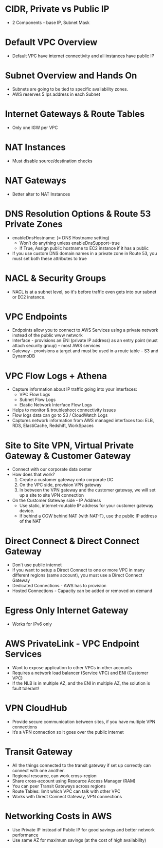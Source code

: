 # CIDR, Private vs Public IP
- 2 Components - base IP, Subnet Mask

# Default VPC Overview
- Default VPC have internet connectivity and all instances have public IP

# Subnet Overview and Hands On
- Subnets are going to be tied to specific availability zones.
- AWS reserves 5 Ips address in each Subnet

# Internet Gateways & Route Tables
- Only one IGW per VPC

# NAT Instances
- Must disable source/destination checks

# NAT Gateways
- Better alter to NAT Instances

# DNS Resolution Options & Route 53 Private Zones
- enableDnsHostname: (= DNS Hostname setting)
    - Won’t do anything unless enableDnsSupport=true
    - If True, Assign public hostname to EC2 instance if it has a public
- If you use custom DNS domain names in a private zone in Route 53, you must set both these attributes to true

# NACL & Security Groups
- NACL is at a subnet level, so it's before traffic even gets into our subnet or EC2 instance.

# VPC Endpoints
- Endpoints allow you to connect to AWS Services using a private network instead of the public www network
- Interface - provisions an ENI (private IP address) as an entry point (must attach security group) – most AWS services
- Gateway - provisions a target and must be used in a route table – S3 and DynamoDB

# VPC Flow Logs + Athena
- Capture information about IP traffic going into your interfaces:
    - VPC Flow Logs
    - Subnet Flow Logs
    - Elastic Network Interface Flow Logs
- Helps to monitor & troubleshoot connectivity issues
- Flow logs data can go to S3 / CloudWatch Logs
- Captures network information from AWS managed interfaces too: ELB, RDS, ElastiCache, Redshift, WorkSpaces

# Site to Site VPN, Virtual Private Gateway & Customer Gateway
- Connect with our corporate data center
- How does that work?
    1. Create a customer gateway onto corporate DC
    1. On the VPC side, provision VPN gateway
    1. In between the VPN gateway and the customer gateway, we will set up a site to site VPN connection
- On the Customer Gateway side - IP Address
    - Use static, internet-routable IP address for your customer gateway device.
    - If behind a CGW behind NAT (with NAT-T), use the public IP address of the NAT

# Direct Connect & Direct Connect Gateway
- Don't use public internet
- If you want to setup a Direct Connect to one or more VPC in many different regions (same account), you must use a Direct Connect Gateway
- Dedicated Connections - AWS has to provision
- Hosted Connections - Capacity can be added or removed on demand

# Egress Only Internet Gateway
- Works for IPv6 only

# AWS PrivateLink - VPC Endpoint Services
- Want to expose application to other VPCs in other accounts
- Requires a network load balancer (Service VPC) and ENI (Customer VPC)
- If the NLB is in multiple AZ, and the ENI in multiple AZ, the solution is fault tolerant!

# VPN CloudHub
- Provide secure communication between sites, if you have multiple VPN connections
- It’s a VPN connection so it goes over the public internet

# Transit Gateway
- All the things connected to the transit gateway if set up correctly can connect with one another.
- Regional resource, can work cross-region
- Share cross-account using Resource Access Manager (RAM)
- You can peer Transit Gateways across regions 
- Route Tables: limit which VPC can talk with other VPC 
- Works with Direct Connect Gateway, VPN connections
 
# Networking Costs in AWS
- Use Private IP instead of Public IP for good savings and better network performance
- Use same AZ for maximum savings (at the cost of high availability)

